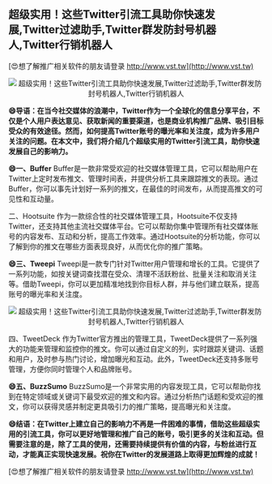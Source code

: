 ## **超级实用！这些Twitter引流工具助你快速发展,Twitter过滤助手,Twitter群发防封号机器人,Twitter行销机器人**

[😍想了解推广相关软件的朋友请登录 http://www.vst.tw](http://www.vst.tw)

 <center><img src="https://vst.tw/MP4/tuiguang/png/0.png" alt="超级实用！这些Twitter引流工具助你快速发展,Twitter过滤助手,Twitter群发防封号机器人,Twitter行销机器人"></center>

**😄导语：在当今社交媒体的浪潮中，Twitter作为一个全球化的信息分享平台，不仅是个人用户表达意见、获取新闻的重要渠道，也是商业机构推广品牌、吸引目标受众的有效途径。然而，如何提高Twitter账号的曝光率和关注度，成为许多用户关注的问题。在本文中，我们将介绍几个超级实用的Twitter引流工具，助你快速发展自己的影响力。**

**😄一、Buffer**
Buffer是一款非常受欢迎的社交媒体管理工具，它可以帮助用户在Twitter上定时发布推文、管理时间表，并提供分析工具来跟踪推文的表现。通过Buffer，你可以事先计划好一系列的推文，在最佳的时间发布，从而提高推文的可见性和互动量。

二、Hootsuite
作为一款综合性的社交媒体管理工具，Hootsuite不仅支持Twitter，还支持其他主流社交媒体平台。它可以帮助你集中管理所有社交媒体账号的内容发布、互动和分析，提高工作效率。通过Hootsuite的分析功能，你可以了解到你的推文在哪些方面表现良好，从而优化你的推广策略。

**😄三、Tweepi**
Tweepi是一款专门针对Twitter用户管理和增长的工具。它提供了一系列功能，如按关键词查找潜在受众、清理不活跃粉丝、批量关注和取消关注等。借助Tweepi，你可以更加精准地找到你目标人群，并与他们建立联系，提高账号的曝光率和关注度。

 <center><img src="https://vst.tw/MP4/tuiguang/png/7.png" alt="超级实用！这些Twitter引流工具助你快速发展,Twitter过滤助手,Twitter群发防封号机器人,Twitter行销机器人"></center>

四、TweetDeck
作为Twitter官方推出的管理工具，TweetDeck提供了一系列强大的功能来管理和监控你的推文。你可以通过自定义的列，实时跟踪关键词、话题和用户，及时参与热门讨论，增加曝光和互动。此外，TweetDeck还支持多账号管理，方便你同时管理个人和品牌账号。

**😄五、BuzzSumo**
BuzzSumo是一个非常实用的内容发现工具，它可以帮助你找到在特定领域或关键词下最受欢迎的推文和内容。通过分析热门话题和受欢迎的推文，你可以获得灵感并制定更具吸引力的推广策略，提高曝光和关注度。

**😄结语：在Twitter上建立自己的影响力不再是一件困难的事情，借助这些超级实用的引流工具，你可以更好地管理和推广自己的账号，吸引更多的关注和互动。但需要注意的是，除了工具的使用，还需要持续提供有价值的内容，与粉丝进行互动，才能真正实现快速发展。祝你在Twitter的发展道路上取得更加辉煌的成就！**

[😍想了解推广相关软件的朋友请登录 http://www.vst.tw](http://www.vst.tw)



